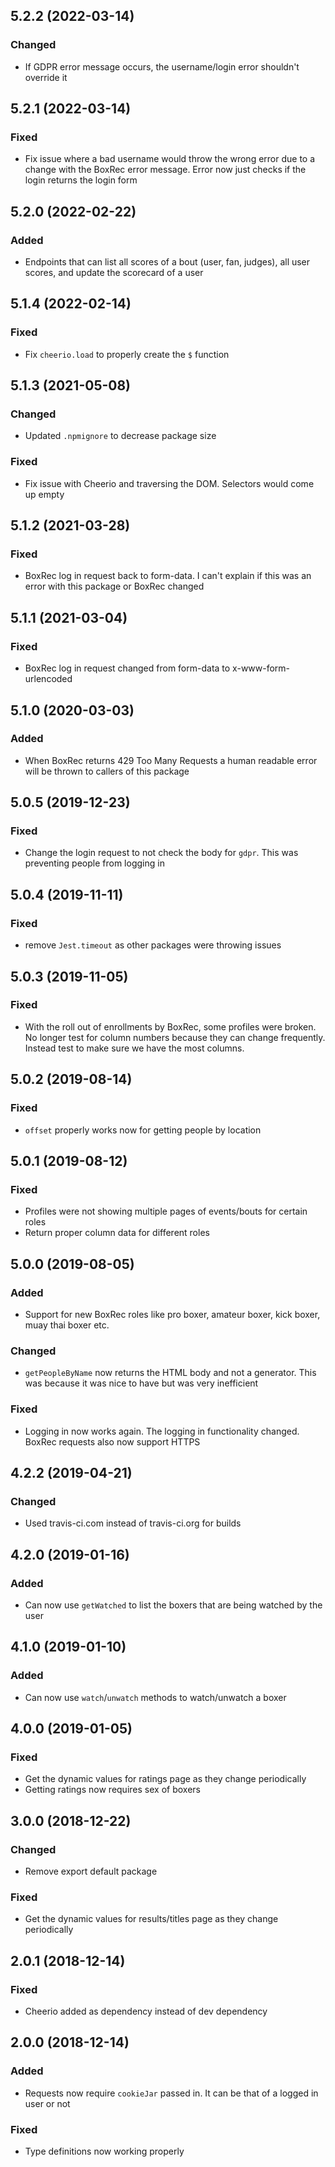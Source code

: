 ## 5.2.2 (2022-03-14)

### Changed

-   If GDPR error message occurs, the username/login error shouldn't override it

## 5.2.1 (2022-03-14)

### Fixed

-   Fix issue where a bad username would throw the wrong error due to a change with the BoxRec error message. 
    Error now just checks if the login returns the login form

## 5.2.0 (2022-02-22)

### Added

-   Endpoints that can list all scores of a bout (user, fan, judges), all user scores, and update the scorecard of a user

## 5.1.4 (2022-02-14)

### Fixed

-   Fix `cheerio.load` to properly create the `$` function

## 5.1.3 (2021-05-08)

### Changed

-   Updated `.npmignore` to decrease package size
    
### Fixed

-   Fix issue with Cheerio and traversing the DOM.  Selectors would come up empty

## 5.1.2 (2021-03-28)

### Fixed

-   BoxRec log in request back to form-data.  I can't explain if this was an error with this package or BoxRec changed

## 5.1.1 (2021-03-04)

### Fixed

-   BoxRec log in request changed from form-data to x-www-form-urlencoded

## 5.1.0 (2020-03-03)

### Added

-   When BoxRec returns 429 Too Many Requests a human readable error will be thrown to callers of this package

## 5.0.5 (2019-12-23)

### Fixed

-   Change the login request to not check the body for `gdpr`.  This was preventing people from logging in

## 5.0.4 (2019-11-11)

### Fixed

-   remove `Jest.timeout` as other packages were throwing issues

## 5.0.3 (2019-11-05)

### Fixed

-   With the roll out of enrollments by BoxRec, some profiles were broken.
    No longer test for column numbers because they can change frequently.
    Instead test to make sure we have the most columns.

## 5.0.2 (2019-08-14)

### Fixed

-   `offset` properly works now for getting people by location

## 5.0.1 (2019-08-12)

### Fixed

-   Profiles were not showing multiple pages of events/bouts for certain roles
-   Return proper column data for different roles

## 5.0.0 (2019-08-05)

### Added

-   Support for new BoxRec roles like pro boxer, amateur boxer, kick boxer, muay thai boxer etc.

### Changed

-   `getPeopleByName` now returns the HTML body and not a generator.  This was because it was nice to have but was very 
inefficient

### Fixed

-   Logging in now works again.  The logging in functionality changed.  BoxRec requests also now support HTTPS

## 4.2.2 (2019-04-21)

### Changed

-   Used travis-ci.com instead of travis-ci.org for builds

## 4.2.0 (2019-01-16)

### Added

-   Can now use `getWatched` to list the boxers that are being watched by the user

## 4.1.0 (2019-01-10)

### Added

-   Can now use `watch`/`unwatch` methods to watch/unwatch a boxer

## 4.0.0 (2019-01-05)

### Fixed

-   Get the dynamic values for ratings page as they change periodically
-   Getting ratings now requires sex of boxers

## 3.0.0 (2018-12-22)

### Changed

-   Remove export default package

### Fixed

-   Get the dynamic values for results/titles page as they change periodically

## 2.0.1 (2018-12-14)

### Fixed

-   Cheerio added as dependency instead of dev dependency

## 2.0.0 (2018-12-14)

### Added

-   Requests now require `cookieJar` passed in.  It can be that of a logged in user or not

### Fixed

-   Type definitions now working properly
